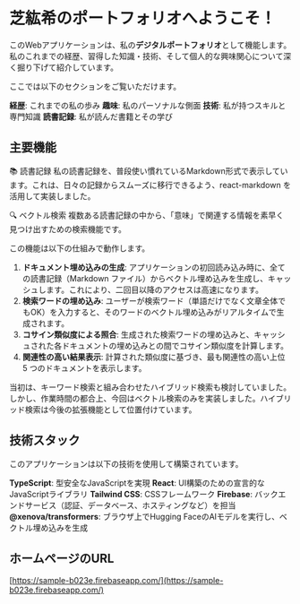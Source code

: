 # 芝紘希のポートフォリオへようこそ！

このWebアプリケーションは、私の**デジタルポートフォリオ**として機能します。私のこれまでの経歴、習得した知識・技術、そして個人的な興味関心について深く掘り下げて紹介しています。

ここでは以下のセクションをご覧いただけます。

**経歴**: これまでの私の歩み
**趣味**: 私のパーソナルな側面
**技術**: 私が持つスキルと専門知識
**読書記録**: 私が読んだ書籍とその学び

## 主要機能

📚 読書記録
私の読書記録を、普段使い慣れているMarkdown形式で表示しています。これは、日々の記録からスムーズに移行できるよう、react-markdown を活用して実装しました。

🔍 ベクトル検索
複数ある読書記録の中から、「意味」で関連する情報を素早く見つけ出すための検索機能です。

この機能は以下の仕組みで動作します。

1. **ドキュメント埋め込みの生成**: アプリケーションの初回読み込み時に、全ての読書記録（Markdown ファイル）からベクトル埋め込みを生成し、キャッシュします。これにより、二回目以降のアクセスは高速になります。
2. **検索ワードの埋め込み**: ユーザーが検索ワード（単語だけでなく文章全体でもOK）を入力すると、そのワードのベクトル埋め込みがリアルタイムで生成されます。
3. **コサイン類似度による照合**: 生成された検索ワードの埋め込みと、キャッシュされた各ドキュメントの埋め込みとの間でコサイン類似度を計算します。
4. **関連性の高い結果表示**: 計算された類似度に基づき、最も関連性の高い上位 5 つのドキュメントを表示します。

当初は、キーワード検索と組み合わせたハイブリッド検索も検討していました。しかし、作業時間の都合上、今回はベクトル検索のみを実装しました。ハイブリッド検索は今後の拡張機能として位置付けています。

## 技術スタック

このアプリケーションは以下の技術を使用して構築されています。

**TypeScript**: 型安全なJavaScriptを実現
**React**: UI構築のための宣言的なJavaScriptライブラリ
**Tailwind CSS**: CSSフレームワーク
**Firebase**: バックエンドサービス（認証、データベース、ホスティングなど）を担当
**@xenova/transformers**: ブラウザ上でHugging FaceのAIモデルを実行し、ベクトル埋め込みを生成

## ホームページのURL
[https://sample-b023e.firebaseapp.com/](https://sample-b023e.firebaseapp.com/)